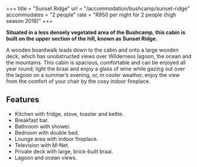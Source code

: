 +++
title = "Sunset Ridge"
url = "/accommodation/bushcamp/sunset-ridge"
accommodates = "2 people"
rate = "R950 per night for 2 people (high season 2018)"
+++

**Situated in a less densely vegetated area of the Bushcamp, this cabin is built on the upper section of the hill, known as Sunset Ridge.**

A wooden boardwalk leads down to the cabin and onto a large wooden deck, which has unobstructed views over Wilderness lagoon, the ocean and the mountains. This cabin is spacious, comfortable and can be enjoyed all year round; light the braai and enjoy a glass of wine while gazing out over the lagoon on a summer’s evening, or, in cooler weather, enjoy the view from the comfort of your chair by the cosy indoor fireplace.

## Features

*   Kitchen with fridge, stove, toaster and kettle.
*   Breakfast bar.
*   Bathroom with shower.
*   Bedroom with double bed.
*   Lounge area with indoor fireplace.
*   Television with M-Net.
*   Private deck with large, brick-built braai.
*   Lagoon and ocean views.
